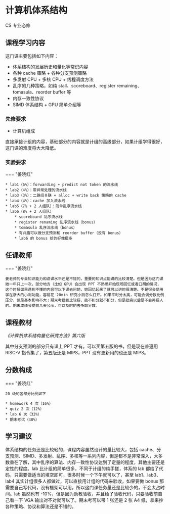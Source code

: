 # 计算机体系结构
<div class="badges">
<span class="badge cs-badge">CS 专业必修</span>
</div>

## 课程学习内容

这门课主要包括如下内容：

* 体系结构的发展历史和量化等常识内容
* 各种 cache 策略 + 各种分支预测策略
* 多发射 CPU + 多核 CPU + 线程调度方法
* 乱序的几种策略，如纯 stall、scoreboard、register remaining、tomasula、reorder buffer 等
* 内存一致性协议
* SIMD 体系结构 + GPU 简单介绍等

### 先修要求

* 计算机组成

直接承接计组的内容，基础部分的内容就是计组的高级部分，如果计组学得很好，这门课的难度将大大降低。

### 实验要求

=== "姜晓红"

    * lab1（6%）：forwarding + predict not token 的流水线
    * lab2（4%）：带异常处理的流水线
    * lab3（3%）：二路组关联 + alloc + write back 策略的 cache
    * lab4（4%）：cache 加入流水线
    * lab5（7% + 2 人组队）：简单乱序流水线
    * lab6（8% + 2 人组队）
        * scoreboard 乱序流水线
        * register renaming 乱序流水线（bonus）
        * tomasulo 乱序流水线（bonus）
        * 有兴趣可以做分支预测和 reorder buffer（没有 bonus）
        * lab6 的 bonus 给的好像挺多

## 任课教师

=== "姜晓红"

    姜老师的专业知识能力和讲课水平还是不错的，重要的知识点能讲的比较清楚。但是因为这门课她一年只上一次，部分地方（比如 GPU）会出现 PPT 不熟悉开始现场回忆或者口胡的情况，这个时候如果遇到不懂的内容可以下课去问她，她回忆起来了就可以讲的很清楚。不是很会使用学在浙大的小测功能，容易花 20min 研究小测怎么打开。如果平时分太高，可能会调分数比例压分，但是基本影响不大；期末考批卷比较捞，能不扣分就不扣分，但是批完以后是不会再捞人的。期末成绩会提前几天公示，可以及时的去争取分数。

## 课程教材

*《计算机体系结构量化研究方法》第六版*

其中分支预测的部分只有课上 PPT 才有。可以买第五版的书，但是现在普遍用 RISC-V 指令集了，第五版还是 MIPS，PPT 没有更新用的也还是 MIPS。

## 分数构成

=== "姜晓红"

    20 级的各部分比例如下

    * homework 4 次（16%）
    * quiz 2 次（12%）
    * lab 6 次（32%）
    * 期末考试（40%）

## 学习建议

体系结构的任务还是比较轻的，课程内容虽然设计的量比较大，包括 cache、分支预测、SIMD、多发射、乱序、多核等一系列内容，但是都不是非常深入，大多数重在了解，其中乱序的算法、内存一致性协议达到了定量的程度，其他主要还是定性的程度。lab 比计组的简单很多，不同于计组的纯手搓，体系的 lab 都给了代码，只需要做适当的填空即可，很多时候一个下午就可以了，甚至 lab1、lab3、lab4 其实计组很多人都做过，可以直接用计组的代码来验收，如果要做 bonus 那需要自己写代码，没有框架可以用，所以这门课任务量还是比较少的，不会太占时间。lab 虽然也有 -10%，但是因为助教验收，并且给了验收代码，只要验收前自己看一下 VGA 输出对不对就可以了。期末考可以带 1 张还是 2 张 A4 纸，拿来抄各种策略、协议和算法还是不错的。
